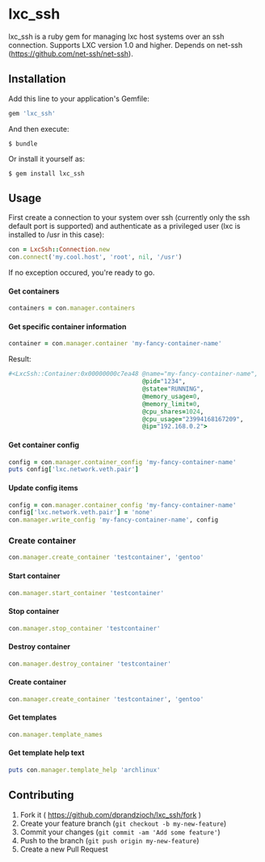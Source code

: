 # lxc_ssh

lxc_ssh is a ruby gem for managing lxc host systems over an ssh connection.
Supports LXC version 1.0 and higher. Depends on net-ssh (https://github.com/net-ssh/net-ssh).


## Installation

Add this line to your application's Gemfile:

```ruby
gem 'lxc_ssh'
```

And then execute:

    $ bundle

Or install it yourself as:

    $ gem install lxc_ssh

## Usage

First create a connection to your system over ssh (currently only the ssh default port is supported)
and authenticate as a privileged user (lxc is installed to /usr in this case):

```ruby
con = LxcSsh::Connection.new
con.connect('my.cool.host', 'root', nil, '/usr')
```

If no exception occured, you're ready to go.

#### Get containers

```ruby
containers = con.manager.containers
```


#### Get specific container information

```ruby
container = con.manager.container 'my-fancy-container-name'
```

Result:

```ruby
#<LxcSsh::Container:0x00000000c7ea48 @name="my-fancy-container-name",
                                     @pid="1234",
                                     @state="RUNNING",
                                     @memory_usage=0,
                                     @memory_limit=0,
                                     @cpu_shares=1024,
                                     @cpu_usage="23994168167209",
                                     @ip="192.168.0.2">
```

#### Get container config

```ruby
config = con.manager.container_config 'my-fancy-container-name'
puts config['lxc.network.veth.pair']
```


#### Update config items

```ruby
config = con.manager.container_config 'my-fancy-container-name'
config['lxc.network.veth.pair'] = 'none'
con.manager.write_config 'my-fancy-container-name', config
```

### Create container

```ruby
con.manager.create_container 'testcontainer', 'gentoo'
```

#### Start container

```ruby
con.manager.start_container 'testcontainer'
```

#### Stop container

```ruby
con.manager.stop_container 'testcontainer'
```

#### Destroy container

```ruby
con.manager.destroy_container 'testcontainer'
```

#### Create container

```ruby
con.manager.create_container 'testcontainer', 'gentoo'
```

#### Get templates

```ruby
con.manager.template_names
```

#### Get template help text

```ruby
puts con.manager.template_help 'archlinux'
```

## Contributing

1. Fork it ( https://github.com/dprandzioch/lxc_ssh/fork )
2. Create your feature branch (`git checkout -b my-new-feature`)
3. Commit your changes (`git commit -am 'Add some feature'`)
4. Push to the branch (`git push origin my-new-feature`)
5. Create a new Pull Request